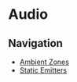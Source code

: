 # Audio

## Navigation

* [Ambient Zones](docs/Resources/Audio/Ambient_Zones)
* [Static Emitters](docs/Resources/Audio/Static_Emitters.md)
